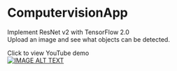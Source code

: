 # ComputervisionApp
 
 Implement ResNet v2 with TensorFlow 2.0 <br>
Upload an image and see what objects can be detected.

Click to view YouTube demo<br>
[![IMAGE ALT TEXT](https://img.youtube.com/vi/D_nBcb5hkvc/0.jpg)](https://www.youtube.com/watch?v=D_nBcb5hkvc)

